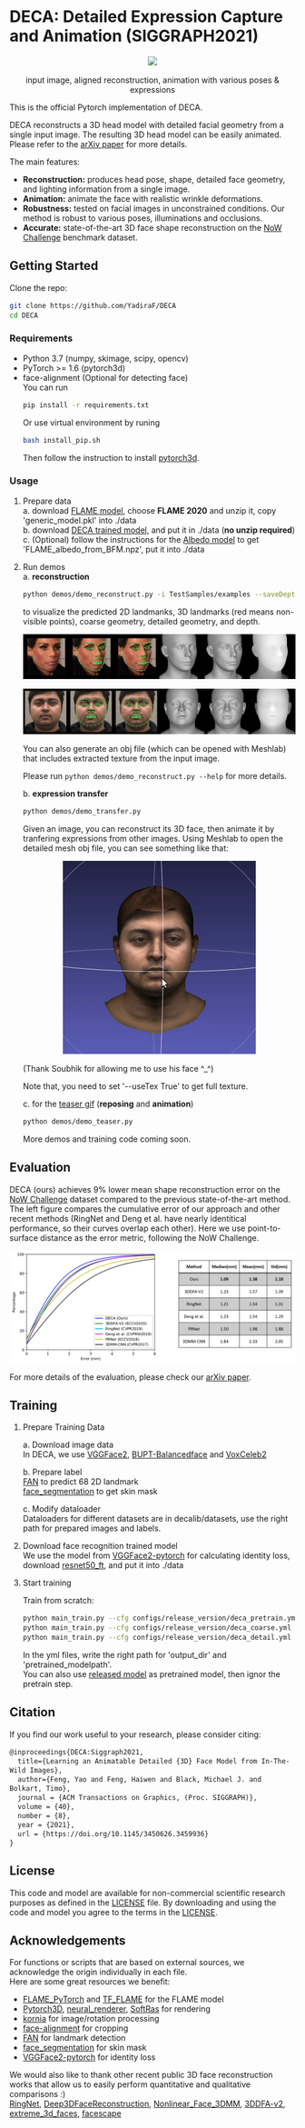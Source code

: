 # DECA: Detailed Expression Capture and Animation (SIGGRAPH2021)

<p align="center"> 
<img src="TestSamples/teaser/results/teaser.gif">
</p>
<p align="center">input image, aligned reconstruction, animation with various poses & expressions<p align="center">

This is the official Pytorch implementation of DECA. 

DECA reconstructs a 3D head model with detailed facial geometry from a single input image. The resulting 3D head model can be easily animated. Please refer to the [arXiv paper](https://arxiv.org/abs/2012.04012) for more details.

The main features:

* **Reconstruction:** produces head pose, shape, detailed face geometry, and lighting information from a single image.
* **Animation:** animate the face with realistic wrinkle deformations.
* **Robustness:** tested on facial images in unconstrained conditions.  Our method is robust to various poses, illuminations and occlusions. 
* **Accurate:** state-of-the-art 3D face shape reconstruction on the [NoW Challenge](https://ringnet.is.tue.mpg.de/challenge) benchmark dataset.

## Getting Started
Clone the repo:
  ```bash
  git clone https://github.com/YadiraF/DECA
  cd DECA
  ```  

### Requirements
* Python 3.7 (numpy, skimage, scipy, opencv)  
* PyTorch >= 1.6 (pytorch3d)  
* face-alignment (Optional for detecting face)  
  You can run 
  ```bash
  pip install -r requirements.txt
  ```
  Or use virtual environment by runing 
  ```bash
  bash install_pip.sh
  ```
  Then follow the instruction to install [pytorch3d](https://github.com/facebookresearch/pytorch3d/blob/master/INSTALL.md).

### Usage
1. Prepare data   
    a. download [FLAME model](https://flame.is.tue.mpg.de/downloads), choose **FLAME 2020** and unzip it, copy 'generic_model.pkl' into ./data  
    b. download [DECA trained model](https://drive.google.com/file/d/1rp8kdyLPvErw2dTmqtjISRVvQLj6Yzje/view?usp=sharing), and put it in ./data (**no unzip required**)  
    c. (Optional) follow the instructions for the [Albedo model](https://github.com/TimoBolkart/BFM_to_FLAME) to get 'FLAME_albedo_from_BFM.npz', put it into ./data

2. Run demos  
    a. **reconstruction**  
    ```bash
    python demos/demo_reconstruct.py -i TestSamples/examples --saveDepth True --saveObj True
    ```   
    to visualize the predicted 2D landmanks, 3D landmarks (red means non-visible points), coarse geometry, detailed geometry, and depth.   
    <p align="center">   
    <img src="TestSamples/examples/results/id04657-PPHljWCZ53c-000565_inputs_inputs_vis.jpg">
    </p>  
    <p align="center">   
    <img src="TestSamples/examples/results/IMG_0392_inputs_vis.jpg">
    </p>  
    You can also generate an obj file (which can be opened with Meshlab) that includes extracted texture from the input image.  

    Please run `python demos/demo_reconstruct.py --help` for more details. 

    b. **expression transfer**   
    ```bash
    python demos/demo_transfer.py
    ```   
    Given an image, you can reconstruct its 3D face, then animate it by tranfering expressions from other images. 
    Using Meshlab to open the detailed mesh obj file, you can see something like that:
    <p align="center"> 
    <img src="Doc/images/soubhik.gif">
    </p>  
    (Thank Soubhik for allowing me to use his face ^_^)   
    
    Note that, you need to set '--useTex True' to get full texture.   

    c. for the [teaser gif](https://github.com/YadiraF/DECA/results/teaser.gif) (**reposing** and **animation**)
    ```bash
    python demos/demo_teaser.py 
    ``` 
    
    More demos and training code coming soon.

## Evaluation
DECA (ours) achieves 9% lower mean shape reconstruction error on the [NoW Challenge](https://ringnet.is.tue.mpg.de/challenge) dataset compared to the previous state-of-the-art method.  
The left figure compares the cumulative error of our approach and other recent methods (RingNet and Deng et al. have nearly identitical performance, so their curves overlap each other). Here we use point-to-surface distance as the error metric, following the NoW Challenge.  
<p align="left"> 
<img src="Doc/images/DECA_evaluation_github.png">
</p>

For more details of the evaluation, please check our [arXiv paper](https://arxiv.org/abs/2012.04012). 

## Training
1. Prepare Training Data

    a. Download image data  
    In DECA, we use [VGGFace2](https://arxiv.org/pdf/1710.08092.pdf), [BUPT-Balancedface](http://www.whdeng.cn/RFW/Trainingdataste.html) and [VoxCeleb2](https://www.robots.ox.ac.uk/~vgg/data/voxceleb/vox2.html)  

    b. Prepare label  
    [FAN](https://github.com/1adrianb/2D-and-3D-face-alignment) to predict 68 2D landmark  
    [face_segmentation](https://github.com/YuvalNirkin/face_segmentation) to get skin mask  

    c. Modify dataloader   
    Dataloaders for different datasets are in decalib/datasets, use the right path for prepared images and labels. 

2. Download face recognition trained model  
    We use the model from [VGGFace2-pytorch](https://github.com/cydonia999/VGGFace2-pytorch) for calculating identity loss,
    download [resnet50_ft](https://drive.google.com/file/d/1A94PAAnwk6L7hXdBXLFosB_s0SzEhAFU/view),
    and put it into ./data  

3. Start training

    Train from scratch: 
    ```bash
    python main_train.py --cfg configs/release_version/deca_pretrain.yml 
    python main_train.py --cfg configs/release_version/deca_coarse.yml 
    python main_train.py --cfg configs/release_version/deca_detail.yml 
    ```
    In the yml files, write the right path for 'output_dir' and 'pretrained_modelpath'.  
    You can also use [released model](https://drive.google.com/file/d/1rp8kdyLPvErw2dTmqtjISRVvQLj6Yzje/view) as pretrained model, then ignor the pretrain step.

## Citation
If you find our work useful to your research, please consider citing:
```
@inproceedings{DECA:Siggraph2021,
  title={Learning an Animatable Detailed {3D} Face Model from In-The-Wild Images},
  author={Feng, Yao and Feng, Haiwen and Black, Michael J. and Bolkart, Timo},
  journal = {ACM Transactions on Graphics, (Proc. SIGGRAPH)}, 
  volume = {40}, 
  number = {8}, 
  year = {2021}, 
  url = {https://doi.org/10.1145/3450626.3459936} 
}
```

<!-- ## Notes
1. Training code will also be released in the future. -->

## License
This code and model are available for non-commercial scientific research purposes as defined in the [LICENSE](https://github.com/YadiraF/DECA/blob/master/LICENSE) file.
By downloading and using the code and model you agree to the terms in the [LICENSE](https://github.com/YadiraF/DECA/blob/master/LICENSE). 

## Acknowledgements
For functions or scripts that are based on external sources, we acknowledge the origin individually in each file.  
Here are some great resources we benefit:  
- [FLAME_PyTorch](https://github.com/soubhiksanyal/FLAME_PyTorch) and [TF_FLAME](https://github.com/TimoBolkart/TF_FLAME) for the FLAME model  
- [Pytorch3D](https://pytorch3d.org/), [neural_renderer](https://github.com/daniilidis-group/neural_renderer), [SoftRas](https://github.com/ShichenLiu/SoftRas) for rendering  
- [kornia](https://github.com/kornia/kornia) for image/rotation processing  
- [face-alignment](https://github.com/1adrianb/face-alignment) for cropping   
- [FAN](https://github.com/1adrianb/2D-and-3D-face-alignment) for landmark detection
- [face_segmentation](https://github.com/YuvalNirkin/face_segmentation) for skin mask
- [VGGFace2-pytorch](https://github.com/cydonia999/VGGFace2-pytorch) for identity loss  

We would also like to thank other recent public 3D face reconstruction works that allow us to easily perform quantitative and qualitative comparisons :)  
[RingNet](https://github.com/soubhiksanyal/RingNet), 
[Deep3DFaceReconstruction](https://github.com/microsoft/Deep3DFaceReconstruction/blob/master/renderer/rasterize_triangles.py), 
[Nonlinear_Face_3DMM](https://github.com/tranluan/Nonlinear_Face_3DMM),
[3DDFA-v2](https://github.com/cleardusk/3DDFA_V2),
[extreme_3d_faces](https://github.com/anhttran/extreme_3d_faces),
[facescape](https://github.com/zhuhao-nju/facescape)
<!-- 3DMMasSTN, DenseReg, 3dmm_cnn, vrn, pix2vertex -->
